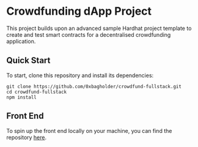 # Crowdfunding dApp Project

This project builds upon an advanced sample Hardhat project template to create and test smart contracts for a decentralised crowdfunding application.

## Quick Start

To start, clone this repository and install its dependencies:

```shell
git clone https://github.com/0xbagholder/crowdfund-fullstack.git
cd crowdfund-fullstack
npm install
```

## Front End

To spin up the front end locally on your machine, you can find the repository [here](https://github.com/0xbagholder/crowdfund-frontend).